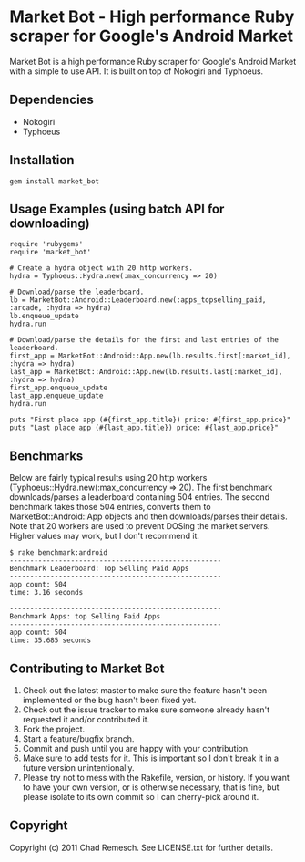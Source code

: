 # Market Bot - High performance Ruby scraper for Google's Android Market

Market Bot is a high performance Ruby scraper for Google's Android Market with a simple to use API.  It is built on top of Nokogiri and Typhoeus.

## Dependencies

* Nokogiri
* Typhoeus

## Installation

    gem install market_bot

## Usage Examples (using batch API for downloading)

    require 'rubygems'
    require 'market_bot'

    # Create a hydra object with 20 http workers.
    hydra = Typhoeus::Hydra.new(:max_concurrency => 20)

    # Download/parse the leaderboard.
    lb = MarketBot::Android::Leaderboard.new(:apps_topselling_paid, :arcade, :hydra => hydra)
    lb.enqueue_update
    hydra.run

    # Download/parse the details for the first and last entries of the leaderboard.
    first_app = MarketBot::Android::App.new(lb.results.first[:market_id], :hydra => hydra)
    last_app = MarketBot::Android::App.new(lb.results.last[:market_id], :hydra => hydra)
    first_app.enqueue_update
    last_app.enqueue_update
    hydra.run

    puts "First place app (#{first_app.title}) price: #{first_app.price}"
    puts "Last place app (#{last_app.title}) price: #{last_app.price}"

## Benchmarks

Below are fairly typical results using 20 http workers (Typhoeus::Hydra.new(:max_concurrency => 20).  The first benchmark downloads/parses a leaderboard containing 504 entries.  The second benchmark takes those 504 entries, converts them to MarketBot::Android::App objects and then downloads/parses their details.  Note that 20 workers are used to prevent DOSing the market servers.  Higher values may work, but I don't recommend it.

    $ rake benchmark:android
    ----------------------------------------------------
    Benchmark Leaderboard: Top Selling Paid Apps
    ----------------------------------------------------
    app count: 504
    time: 3.16 seconds

    ----------------------------------------------------
    Benchmark Apps: top Selling Paid Apps
    ----------------------------------------------------
    app count: 504
    time: 35.685 seconds

## Contributing to Market Bot

1. Check out the latest master to make sure the feature hasn't been implemented or the bug hasn't been fixed yet.
2. Check out the issue tracker to make sure someone already hasn't requested it and/or contributed it.
3. Fork the project.
4. Start a feature/bugfix branch.
5. Commit and push until you are happy with your contribution.
6. Make sure to add tests for it. This is important so I don't break it in a future version unintentionally.
7. Please try not to mess with the Rakefile, version, or history. If you want to have your own version, or is otherwise necessary, that is fine, but please isolate to its own commit so I can cherry-pick around it.

## Copyright

Copyright (c) 2011 Chad Remesch. See LICENSE.txt for
further details.

